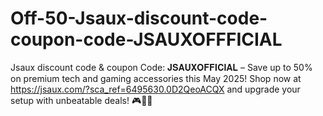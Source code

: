 # Off-50-Jsaux-discount-code-coupon-code-JSAUXOFFFICIAL
Jsaux discount code &amp; coupon Code: 𝐉𝐒𝐀𝐔𝐗𝐎𝐅𝐅𝐈𝐂𝐈𝐀𝐋 – Save up to 50% on premium tech and gaming accessories this May 2025! Shop now at https://jsaux.com/?sca_ref=6495630.0D2QeoACQX and upgrade your setup with unbeatable deals! 🎮🛒🔥
